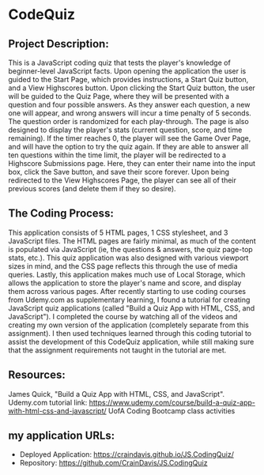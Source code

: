 # CodeQuiz
## Project Description:
This is a JavaScript coding quiz that tests the player's knowledge of beginner-level JavaScript facts. Upon opening the application the user is guided to the Start Page, which provides instructions, a Start Quiz button, and a View Highscores button.
Upon clicking the Start Quiz button, the user will be guided to the Quiz Page, where they will be presented with a question and four possible answers. As they answer each question, a new one will appear, and wrong answers will incur a time penalty of 5 seconds. The question order is randomized for each play-through. The page is also designed to display the player's stats (current question, score, and time remaining). If the timer reaches 0, the player will see the Game Over Page, and will have the option to try the quiz again. If they are able to answer all ten questions within the time limit, the player will be redirected to a Highscore Submissions page. Here, they can enter their name into the input box, click the Save button, and save their score forever. Upon being redirected to the View Highscores Page, the player can see all of their previous scores (and delete them if they so desire).
## The Coding Process:
This application consists of 5 HTML pages, 1 CSS stylesheet, and 3 JavaScript files. The HTML pages are fairly minimal, as much of the content is populated via JavaScript (ie, the questions & answers, the quiz page-top stats, etc.). This quiz application was also designed with various viewport sizes in mind, and the CSS page reflects this through the use of media queries. Lastly, this application makes much use of Local Storage, which allows the application to store the player's name and score, and display them across various pages.
After recently starting to use coding courses from Udemy.com as supplementary learning, I found a tutorial for creating JavaScript quiz applications (called "Build a Quiz App with HTML, CSS, and JavaScript"). I completed the course by watching all of the videos and creating my own version of the application (completely separate from this assignment). I then used techniques learned through this coding tutorial to assist the development of this CodeQuiz application, while still making sure that the assignment requirements not taught in the tutorial are met. 
## Resources:
James Quick, "Build a Quiz App with HTML, CSS, and JavaScript".
    Udemy.com tutorial link: https://www.udemy.com/course/build-a-quiz-app-with-html-css-and-javascript/
UofA Coding Bootcamp class activities
## my application URLs:
* Deployed Application: https://craindavis.github.io/JS.CodingQuiz/
* Repository: https://github.com/CrainDavis/JS.CodingQuiz

